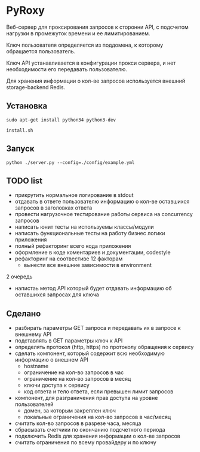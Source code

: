 # PyRoxy

Веб-сервер для проксирования запросов к сторонни API, с подсчетом нагрузки в промежуток времени и ее лимитированием.

Ключ пользователя определяется из поддомена, к которому обращается пользователь.

Ключ API устанавливается в конфигурации прокси сервера, и нет необходимости его передавать пользователю.

Для хранения информации о кол-ве запросов используется внешний storage-backend Redis. 

## Установка

    sudo apt-get install python34 python3-dev

    install.sh

## Запуск

    python ./server.py --config=./config/example.yml

## TODO list
- прикрутить нормальное логирование в stdout
- отдавать в ответе пользователю информацию о кол-ве оставшихся запросов в заголовках ответа
- провести нагрузочное тестирование работы сервиса на concurrency запросов
- написать юнит тесты на используемы классы/модули
- написать функциональные тесты на работу бизнес логики приложения
- полный рефакторинг всего кода приложения
- оформление в коде коментариев и документации, codestyle
- рефакторинг на соотвестиве 12 факторам
    - вынести все внешние зависимости в environment
    
2 очередь
- напистаь метод API который будет отдавать информацию об оставшихся запросах для ключа
 
## Сделано

- разбирать параметры GET запроса и передавать их в запросе к внешнему API
- подставлять в GET параметры ключ к API
- определять протокол (http, https) по протоколу обращения к сервису
- сделать компонент, который содержит всю необходимую информацию о внешнем API
    - hostname
    - ограничение на кол-во запросов в час
    - ограничение на кол-во запросов в месяц
    - ключи доступа к сервису
    - код ответа и тело ответа, если превышен лимит запросов
- компонент, для разграничения прав доступа на уровне пользователей
    - домен, за которым закреплен ключ
    - локальные ограничения на кол-во запросов в час/месяц
- считать кол-во запросов в разрезе часа, месяца
- сбрасывать счетчики по окончанию подсчетного периода
- подключить Redis для хранения информации о кол-ве запросов
- считать ограничения по всему провайдеру и по ключу